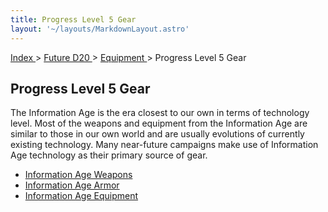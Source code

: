 ```yaml
---
title: Progress Level 5 Gear
layout: '~/layouts/MarkdownLayout.astro'
---
```


[ Index ](/) > [ Future D20 ](/future.d20.srd) > [ Equipment ](/future.d20.srd/equipment) > Progress Level 5 Gear

##  Progress Level 5 Gear

The Information Age is the era closest to our own in terms of technology
level. Most of the weapons and equipment from the Information Age are similar
to those in our own world and are usually evolutions of currently existing
technology. Many near-future campaigns make use of Information Age technology
as their primary source of gear.

  * [ Information Age Weapons ](/future.d20.srd/equipment/information.age.weapons)
  * [ Information Age Armor ](/future.d20.srd/equipment/information.age.armor)
  * [ Information Age Equipment ](/future.d20.srd/equipment/information.age.equipment)

